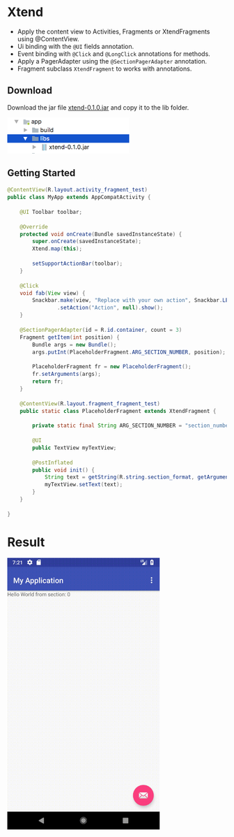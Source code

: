 # Xtend

- Apply the content view to Activities, Fragments or XtendFragments using @ContentView.
- Ui binding with the ```@UI``` fields annotation.
- Event binding with ```@Click``` and ```@LongClick``` annotations for methods.
- Apply a PagerAdapter using the ```@SectionPagerAdapter``` annotation.
- Fragment subclass ```XtendFragment``` to works with annotations.


## Download
Download the jar file [xtend-0.1.0.jar](https://github.com/zerh/xtend/raw/master/target/xtend-0.1.0.jar) and copy it to the lib folder.

<img src="https://raw.githubusercontent.com/zerh/xtend/master/img/lib-folder.png" alt="lib-folder" width="280" />

## Getting Started
```java
@ContentView(R.layout.activity_fragment_test)
public class MyApp extends AppCompatActivity {

    @UI Toolbar toolbar;

    @Override
    protected void onCreate(Bundle savedInstanceState) {
        super.onCreate(savedInstanceState);
        Xtend.map(this);

        setSupportActionBar(toolbar);
    }

    @Click
    void fab(View view) {
        Snackbar.make(view, "Replace with your own action", Snackbar.LENGTH_LONG)
                .setAction("Action", null).show();
    }

    @SectionPagerAdapter(id = R.id.container, count = 3)
    Fragment getItem(int position) {
        Bundle args = new Bundle();
        args.putInt(PlaceholderFragment.ARG_SECTION_NUMBER, position);

        PlaceholderFragment fr = new PlaceholderFragment();
        fr.setArguments(args);
        return fr;
    }

    @ContentView(R.layout.fragment_fragment_test)
    public static class PlaceholderFragment extends XtendFragment {

        private static final String ARG_SECTION_NUMBER = "section_number";

        @UI
        public TextView myTextView;

        @PostInflated
        public void init() {
            String text = getString(R.string.section_format, getArguments().getInt(ARG_SECTION_NUMBER));
            myTextView.setText(text);
        }
    }

}
```

# Result

<img src="https://raw.githubusercontent.com/zerh/xtend/master/img/App.gif" alt="App" width="350" />



